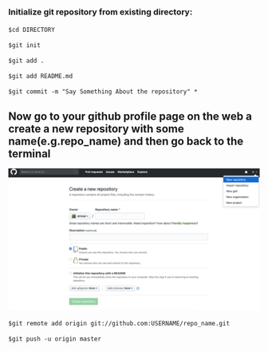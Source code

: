### Initialize git repository from existing directory:
`$cd DIRECTORY `

`$git init`  

`$git add .`  

`$git add README.md`  

`$git commit -m "Say Something About the repository" *`

## Now go to your github profile page on the web a create a new repository with some name(e.g.repo_name) and then go back to the terminal

![](./images/screenshot.png "here")

`$git remote add origin git://github.com:USERNAME/repo_name.git`  

`$git push -u origin master` 
